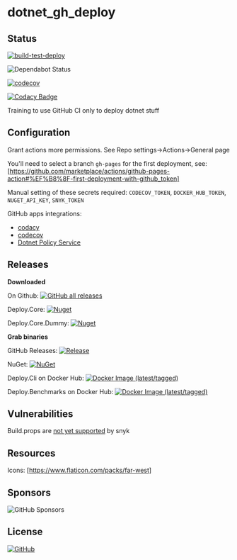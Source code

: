 # dotnet_gh_deploy

## Status

[![build-test-deploy](https://github.com/senketsu03/dotnet_gh_deploy/actions/workflows/build-test-deploy.yml/badge.svg)](https://github.com/senketsu03/dotnet_gh_deploy/actions/workflows/build-test-deploy.yml)

![Dependabot Status](https://flat.badgen.net/github/dependabot/senketsu03/dotnet_gh_deploy)

[![codecov](https://codecov.io/github/senketsu03/dotnet_gh_deploy/branch/master/graph/badge.svg)](https://codecov.io/github/senketsu03/dotnet_gh_deploy)

[![Codacy Badge](https://app.codacy.com/project/badge/Grade/0830b8500252474481805631e4984392)](https://app.codacy.com/gh/senketsu03/dotnet_gh_deploy/dashboard)

Training to use GitHub CI only to deploy dotnet stuff

## Configuration

Grant actions more permissions. See Repo settings->Actions->General page

You'll need to select a branch `gh-pages` for the first deployment, see: [https://github.com/marketplace/actions/github-pages-action#%EF%B8%8F-first-deployment-with-github_token]

Manual setting of these secrets required: `CODECOV_TOKEN`, `DOCKER_HUB_TOKEN`, `NUGET_API_KEY`, `SNYK_TOKEN`

GitHub apps integrations:

- [codacy](https://github.com/codacy)
- [codecov](https://github.com/codecov)
- [Dotnet Policy Service](https://github.com/microsoft1estools)

## Releases

**Downloaded**

On Github: [![GitHub all releases](https://img.shields.io/github/downloads/senketsu03/dotnet_gh_deploy/total)](https://github.com/senketsu03/dotnet_gh_deploy/releases)

Deploy.Core: [![Nuget](https://img.shields.io/nuget/dt/Deploy.Core)](https://www.nuget.org/packages/Deploy.Core/)

Deploy.Core.Dummy: [![Nuget](https://img.shields.io/nuget/dt/Deploy.Core.Dummy)](https://www.nuget.org/packages/Deploy.Core.Dummy/)

**Grab binaries**

GitHub Releases: [![Release](https://img.shields.io/github/release/senketsu03/dotnet_gh_deploy.svg)](https://github.com/senketsu03/dotnet_gh_deploy/releases/latest)

NuGet: [![NuGet](https://img.shields.io/nuget/v/Deploy.Core.svg)](https://www.nuget.org/packages/Deploy.Core/)

Deploy.Cli on Docker Hub: [![Docker Image (latest/tagged)](https://img.shields.io/docker/v/trolltrollski/deploy.cli)](https://hub.docker.com/repository/docker/trolltrollski/deploy.cli)

Deploy.Benchmarks on Docker Hub: [![Docker Image (latest/tagged)](https://img.shields.io/docker/v/trolltrollski/deploy.benchmarks)](https://hub.docker.com/repository/docker/trolltrollski/deploy.benchmarks)

## Vulnerabilities

Build.props are [not yet supported](https://docs.snyk.io/guides/snyk-for-.net-developers#not-supported-in-.net) by snyk

## Resources

Icons: [https://www.flaticon.com/packs/far-west]

## Sponsors

![GitHub Sponsors](https://img.shields.io/github/sponsors/senketsu03)

## License

[![GitHub](https://img.shields.io/github/license/senketsu03/dotnet_gh_deploy)](https://github.com/senketsu03/dotnet_gh_deploy/blob/master/LICENSE.md)
